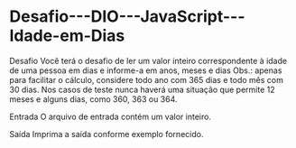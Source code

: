# Desafio---DIO---JavaScript---Idade-em-Dias
Desafio Você terá o desafio de ler um valor inteiro correspondente à idade de uma pessoa em dias e informe-a em anos, meses e dias Obs.: apenas para facilitar o cálculo, considere todo ano com 365 dias e todo mês com 30 dias. Nos casos de teste nunca haverá uma situação que permite 12 meses e alguns dias, como 360, 363 ou 364.  

Entrada O arquivo de entrada contém um valor inteiro. 

Saída Imprima a saída conforme exemplo fornecido.
